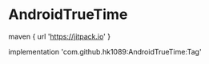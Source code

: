 # AndroidTrueTime

maven { url 'https://jitpack.io' }

implementation 'com.github.hk1089:AndroidTrueTime:Tag'
